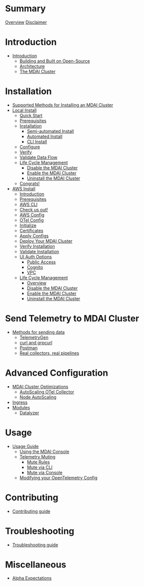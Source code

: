 # Summary
  [Overview](overview.md)
  [Disclaimer](DISCLAIMER.md)

# Introduction
- [Introduction]()
  - [Building and Built on Open-Source](./intro/open-source.md)
  - [Architecture](./intro/architecture/architecture.md)
  - [The MDAI Cluster](./intro/intro.md)

# Installation
- [Supported Methods for Installing an MDAI Cluster](./install/installation.md)
- [Local Install]()
  - [Quick Start](./install/local/quick-start.md)
  - [Prerequisites](./install/local/prerequisites.md)
  - [Installation](./install/local/install.md)
    - [Semi-automated Install](./install/local/semiautomated-install.md)
    - [Automated Install](./install/local/automated-install.md)
    - [CLI Install](./install/local/cli-install.md)
  - [Configure](./install/local/configure.md)
  - [Verify](./install/local/verify.md)
  - [Validate Data Flow](./install/local/validate.md)
  - [Life Cycle Management](./install/local/lifecycle/overview.md)
    - [Disable the MDAI Cluster](./install/local/lifecycle/disable-cluster.md)
    - [Enable the MDAI Cluster](./install/local/lifecycle/enable-cluster.md)
    - [Uninstall the MDAI Cluster](./install/local/lifecycle/uninstall.md)
  - [Congrats!](./install/congrats.md)
- [AWS Install]()
  - [Introduction](./install/aws/start.md)
  - [Prerequisites](./install/aws/prerequisites.md)
  - [AWS CLI](./install/aws/aws-cli.md)
  - [Check us out!](./install/aws/repo.md)
  - [AWS Config](./install/aws/aws-env.md)
  - [OTel Config](./install/aws/otel-config.md)
  - [Initialize](./install/aws/initialize.md)
  - [Certificates](./install/aws/adding-certs.md)
  - [Apply Configs](./install/aws/apply-config.md)
  - [Deploy Your MDAI Cluster](./install/aws/deploy.md)
  - [Verify Installation](./install/aws/verify.md)
  - [Validate Installation](./install/aws/validate.md)
  - [UI Auth Options](./install/aws/ui-auth/options.md)
    - [Public Access](./install/aws/ui-auth/no-auth.md)
    - [Cognito](./install/aws/ui-auth/cognito.md)
    - [VPC](./install/aws/ui-auth/vpc.md)
  - [Life Cycle Management]()
    - [Overview](./install/aws/lifecycle/overview.md)
    - [Disable the MDAI Cluster](./install/aws/lifecycle/disable-cluster.md)
    - [Enable the MDAI Cluster](./install/aws/lifecycle/enable-cluster.md)
    - [Uninstall the MDAI Cluster](./install/aws/lifecycle/destroy-cluster.md)

# Send Telemetry to MDAI Cluster
  - [Methods for sending data](./install/testing/intro.md)
    - [TelemetryGen](./install/testing/telemetrygen.md)
    - [curl and grpcurl](./install/testing/curl_grpcurl.md)
    - [Postman](./install/testing/postman.md)
    - [Real collectors, real pipelines](./install/testing/real_collector_agent.md)

# Advanced Configuration
  - [MDAI Cluster Optimizations](./advanced/advanced.md)
    - [AutoScaling OTel Collector](./advanced/autoscaling/otel-col.md)
    - [Node AutoScaling](./advanced/autoscaling/node-autoscaling.md)
  - [Ingress](./advanced/ingress.md)
  - [Modules]()
    - [Datalyzer](./advanced/modules/datalyzer.md)

# Usage
  - [Usage Guide](./usage/usage.md)
    - [Using the MDAI Console](./usage/console/mdai-console.md)
    - [Telemetry Muting](./usage/console/use-case/muting/intro.md)
      - [Mute Rules](./usage/console/use-case/muting/mute-rules.md)
      - [Mute via CLI](./usage/console/use-case/muting/manual-cli.md)
      - [Mute via Console](./usage/console/use-case/muting/manual-console.md)
    - [Modifying your OpenTelemetry Config](./usage/otel-updates.md)
  
# Contributing
  - [Contributing guide](./contributing.md)

# Troubleshooting
  - [Troubleshooting guide](./troubleshooting.md)

# Miscellaneous
  - [Alpha Expectations](./intro/expectations.md)


<!--
# Usage Guide

- [Installation](./install/install.md)
  - [To an existing k8s cluster](./install/k8s-helm.md)
  - [To a new AWS EKS cluster](./install/k8s-cdk.md)
- [Configuration](./Operation/config.md)
- [Troubleshooting](./troubleshooting.md)



#### Collector requirements

#### Sizing and Scaling


#### Processor Architecture



### Configure
### Install

- Installation instructions for deploying EKS locally or on-premises
- Setup instructions for OpenTelemetry and Prometheus components
- Basic configuration steps

-----------------------------------------------------------------------

## Contributing
- Guidelines for contributing code, documentation, or bug fixes
- Code repository location (e.g., GitHub)
- Contribution guidelines and code review process

## Community Engagement
- Links to community forums, mailing lists, or chat channels
- How to get support (e.g., FAQs, support tickets)
- Opportunities for community involvement

## Risk and Disclaimers
- Potential risks associated with using alpha software
- Disclaimer about stability, data loss, and other issues
- Recommended backup and recovery procedures

## Legal and Licensing
- License information for the alpha release
- Copyright notices and third-party dependencies
- Terms of use for early adopters

## Future Development
- Planned features and improvements for upcoming releases
- Roadmap for transitioning from alpha to alpha/beta stages
- Community feedback integration process

## Glossary
- Definitions of technical terms and acronyms used in the documentation

## Appendices
- Additional resources for testers and contributors
- Release notes for the alpha version
- Frequently Asked Questions (FAQs) specific to the alpha release
-->
